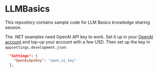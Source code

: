 # LLMBasics

This repository contains sample code for LLM Basics knowledge sharing session.

The .NET examples need OpenAI API key to work. Set it up in your [OpenAI account](https://platform.openai.com/settings/organization/api-keys) and top-up your account with a few USD. Then set up the key in `appsettings.development.json`:

```json
  "Settings": {
    "OpenAiApiKey": "open_ai_key"
  },
```